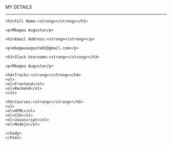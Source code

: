 <!DOCTYPE html>
<html lang="en">
<head>
    <meta charset="UTF-8">
    <meta name="viewport" content="width=device-width, initial-scale=1.0">
    <title>My Details</title>
</head>
<body>
    MY DETAILS
<strong></strong>
    <hr /> 

    <h1>Full Name:<strong></strong></h1>
    
    <p>Mbagwu Augusta</p>
    
    <h2>Email Address:<strong></strong></p>
    
    <p>mbagwuaugusta92@gmail.com</p>
    
    <h3>Slack Username:<strong></strong></h3>
    
    <p>Mbagwu Augusta</p>
    
    <h4>Tracks:<strong></strong></h4>
    <ul>
    <ol>Frontend</ol>
    <ol>Backend</ol>
    </ul>
    
    <h5>Courses:<strong></strong></h5>
    <ul>
    <ol>HTML</ol>
    <ol>CSS</ol>
    <ol>Javascript</ol>
    <ol>Nodejs</ol>
    
    </body>
    </html>
